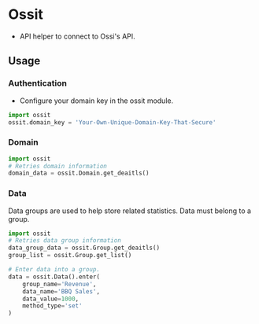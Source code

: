 # Ossit

- API helper to connect to Ossi's API.

## Usage

### Authentication

- Configure your domain key in the ossit module.

```python
import ossit
ossit.domain_key = 'Your-Own-Unique-Domain-Key-That-Secure'
```

### Domain
```python
import ossit
# Retries domain information
domain_data = ossit.Domain.get_deaitls()
```

### Data

Data groups are used to help store related statistics. Data must belong to a group. 

```python
import ossit
# Retries data group information
data_group_data = ossit.Group.get_deaitls()
group_list = ossit.Group.get_list()

# Enter data into a group.
data = ossit.Data().enter(
    group_name='Revenue',
    data_name='BBQ Sales',
    data_value=1000,
    method_type='set'
)
```